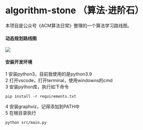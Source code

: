 # algorithm-stone （算法·进阶石）

本项目是公众号《ACM算法日常》整理的一个算法学习路线图。

#### 动态规划路线图
<img src="https://raw.githubusercontent.com/acm-clan/algorithm-stone/main/images/dp.svg">

#### 安装开发环境

1 安装python3，目前我使用的是python3.9  
2 打开vscode，打开terminal，使用windowns的cmd  
3 安装python库，执行如下命令  
```shell
pip install -r requirements.txt
```

4 安装graphviz，记得添加到PATH中  
5 在根目录执行  
```shell
python src/main.py
```

